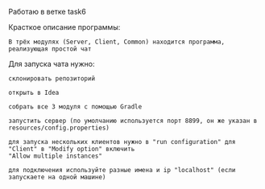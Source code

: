 
Работаю в ветке task6

Красткое описание программы:
```
В трёх модулях (Server, Client, Common) находится программа, реализующая простой чат

```

Для запуска чата нужно:
```
склонировать репозиторий

открыть в Idea

собрать все 3 модуля с помощью Gradle

запустить сервер (по умолчанию используется порт 8899, он же указан в resources/config.properties)

для запуска нескольких клиентов нужно в "run configuration" для "Client" в "Modify option" включить
"Allow multiple instances"

для подключения используйте разные имена и ip "localhost" (если запускаете на одной машине)

```